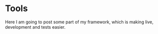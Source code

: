 # Tools

Here I am going to post some part of my framework, which is making live, development and tests easier.
